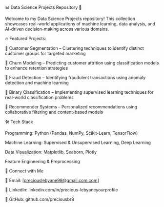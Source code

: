 📊 Data Science Projects Repository 🚀


Welcome to my Data Science Projects repository! This collection showcases real-world applications of machine learning, data analysis, and AI-driven decision-making across various domains.


🔥 Featured Projects:

🔹 Customer Segmentation – Clustering techniques to identify distinct customer groups for targeted marketing

🔹 Churn Modeling – Predicting customer attrition using classification models to enhance retention strategies

🔹 Fraud Detection – Identifying fraudulent transactions using anomaly detection and machine learning

🔹 Binary Classification – Implementing supervised learning techniques for real-world classification problems

🔹 Recommender Systems – Personalized recommendations using collaborative filtering and content-based models


🛠️ Tech Stack

Programming: Python (Pandas, NumPy, Scikit-Learn, TensorFlow)

Machine Learning: Supervised & Unsupervised Learning, Deep Learning

Data Visualization: Matplotlib, Seaborn, Plotly

Feature Engineering & Preprocessing


🤝 Connect with Me

📩 Email: [preciouslebyane98@gmail.com.com]

🔗 LinkedIn: linkedin.com/in/precious-lebyaneyourprofile

📂 GitHub: github.com/preciousbr8
